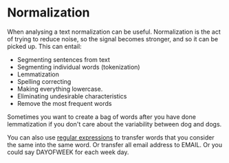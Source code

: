 # Normalization
When analysing a text normalization can be useful. Normalization is the act of trying to reduce noise, so the signal becomes stronger, and so it can be picked up. This can entail:

- Segmenting sentences from text
- Segmenting individual words (tokenization)
- Lemmatization
- Spelling correcting
- Making everything lowercase. 
- Eliminating undesirable characteristics
- Remove the most frequent words

Sometimes you want to create a bag of words after you have done lemmatization if you don't care about the variability between dog and dogs. 

You can also use [regular expressions](Regular%20expression.md) to transfer words that you consider the same into the same word. Or transfer all email address to EMAIL. Or you could say DAYOFWEEK for each week day. 

